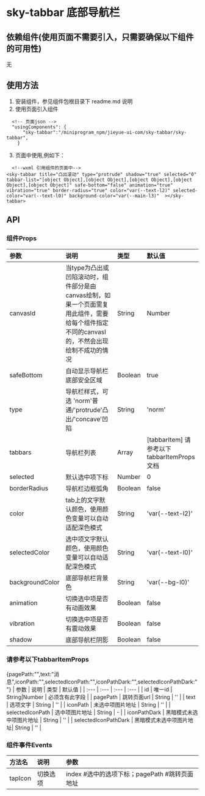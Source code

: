 # sky-tabbar  底部导航栏

## 依赖组件(使用页面不需要引入，只需要确保以下组件的可用性)
无


## 使用方法
1. 安装组件，参见组件包根目录下 readme.md 说明
2. 使用页面引入组件
```
  <!-- 页面json -->
  "usingComponents": {    
      "sky-tabbar":"/miniprogram_npm/jieyue-ui-com/sky-tabbar/sky-tabbar",
    }
```

3. 页面中使用,例如下：
```
  <!--wxml 引用组件的页面中-->
<sky-tabbar title="凸出滚动" type="protrude" shadow="true" selected="0" tabbar-list="[object Object],[object Object],[object Object],[object Object],[object Object]" safe-bottom="false" animation="true" vibration="true" border-radius="true" color="var(--text-l2)" selected-color="var(--text-l0)" background-color="var(--main-l3)"  ></sky-tabbar>
```

## API
### 组件Props
| 参数             | 说明                                   | 类型      | 默认值               |
| :---             | :---                                   | :---      | :---                 |
| canvasId       | 当type为凸出或凹陷滚动时，组件部分是由canvas绘制，如果一个页面需复用此组件，需要给每个组件指定不同的canvasI的，不然会出现绘制不成功的情况         | String|Number   | ''                 |
| safeBottom       | 自动显示导航栏底部安全区域               | Boolean   | true                 |
| type             | 导航栏样式，可选 'norm'普通/'protrude'凸出/'concave'凹陷 | String | 'norm'          |
| tabbars          | 导航栏列表                             | Array     | [tabbarItem]  请参考以下tabbarItemProps 文档                    |
| selected         | 默认选中项下标                         | Number    | 0                    |
| borderRadius     | 导航栏边框弧角                         | Boolean   | false                |
| color            | tab上的文字默认颜色，使用颜色变量可以自动适配深色模式 | String | 'var(--text-l2)' |
| selectedColor    | 选中项文字默认颜色，使用颜色变量可以自动适配深色模式 | String | 'var(--text-l0)' |
| backgroundColor  | 底部导航栏背景色                       | String    | 'var(--bg-l0)'      |
| animation        | 切换选中项是否有动画效果               | Boolean   | false                |
| vibration        | 切换选中项是否有震动效果               | Boolean   | false                |
| shadow           | 底部导航栏阴影                         | Boolean   | false                |


### 请参考以下tabbarItemProps
{pagePath:"",text:"消息",iconPath:"",selectedIconPath:"",iconPathDark:"",selectedIconPathDark:""}
| 参数         | 说明            | 类型    | 默认值             |
| :---         | :---            | :---    | :---               |
| id          | 唯一id         | String|Number  | 必须含有此字段            |
| pagePath          | 跳转页面url         | String  | ''            |
| text          | 选项文字       | String  | ''           |
| iconPath          | 未选中项图片地址         | String | ''            |
| selectedIconPath          | 选中项图片地址         | String | -            |
| iconPathDark     | 黑暗模式未选中项图片地址         | String  | ''                 |
| selectedIconPathDark      | 黑暗模式未选中项图片地址| String  | ''                 |


### 组件事件Events
| 方法名                   | 说明                              | 参数  |
| :---------------------- | :-------------------------------- | :--- |
| tapIcon               | 切换选项                        | index #选中的选项下标；pagePath #跳转页面地址   |
